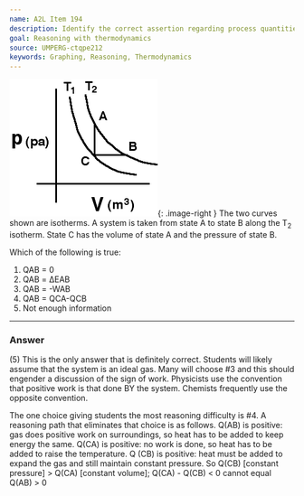 ```yaml
---
name: A2L Item 194
description: Identify the correct assertion regarding process quantities for a thermodynamic cycle.
goal: Reasoning with thermodynamics
source: UMPERG-ctqpe212
keywords: Graphing, Reasoning, Thermodynamics
---
```


![Item194_fig1.gif](../images/Item194_fig1.gif){: .image-right }  The
two curves shown are isotherms. A system is taken from state A to state
B along the T<sub>2</sub> isotherm.  State C has the volume of state A
and the pressure of state B.<br>

Which of the following is true:

1. QAB = 0
2. QAB = ΔEAB
3. QAB = -WAB
4. QAB = QCA-QCB
5. Not enough information




<hr/>

### Answer 

(5) This is the only answer that is definitely correct. Students
will likely assume that the system is an ideal gas. Many will choose #3
and this should engender a discussion of the sign of work. Physicists
use the convention that positive work is that done BY the system.
Chemists frequently use the opposite convention.

The one choice giving students the most reasoning difficulty is #4. A
reasoning path that eliminates that choice is as follows. Q(AB) is
positive: gas does positive work on surroundings, so heat has to be
added to keep energy the same. Q(CA) is positive: no work is done, so
heat has to be added to raise the temperature. Q (CB) is positive: heat
must be added to expand the gas and still maintain constant pressure. So
Q(CB) [constant pressure] > Q(CA) [constant volume]; Q(CA) - Q(CB) < 0
cannot equal Q(AB) > 0
